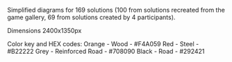 Simplified diagrams for 169 solutions (100 from solutions recreated from the game gallery, 69 from solutions created by 4 participants). 

Dimensions
2400x1350px

Color key and HEX codes:
  Orange - Wood - #F4A059
  Red - Steel - #B22222
  Grey - Reinforced Road - #708090
  Black - Road - #292421
